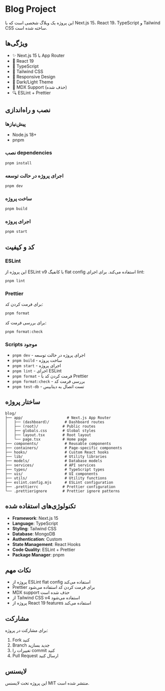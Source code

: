 # Blog Project

این پروژه یک وبلاگ شخصی است که با Next.js 15، React 19، TypeScript و Tailwind
CSS ساخته شده است.

## ویژگی‌ها

- ✨ Next.js 15 با App Router
- 🚀 React 19
- 🔷 TypeScript
- 🎨 Tailwind CSS
- 📱 Responsive Design
- 🌙 Dark/Light Theme
- 📝 MDX Support (حذف شده)
- 🔍 ESLint + Prettier

## نصب و راه‌اندازی

### پیش‌نیازها

- Node.js 18+
- pnpm

### نصب dependencies

```bash
pnpm install
```

### اجرای پروژه در حالت توسعه

```bash
pnpm dev
```

### ساخت پروژه

```bash
pnpm build
```

### اجرای پروژه

```bash
pnpm start
```

## کد و کیفیت

### ESLint

این پروژه از ESLint v9 با کانفیگ flat config استفاده می‌کند. برای اجرای lint:

```bash
pnpm lint
```

### Prettier

برای فرمت کردن کد:

```bash
pnpm format
```

برای بررسی فرمت کد:

```bash
pnpm format:check
```

### Scripts موجود

- `pnpm dev` - اجرای پروژه در حالت توسعه
- `pnpm build` - ساخت پروژه
- `pnpm start` - اجرای پروژه
- `pnpm lint` - اجرای ESLint
- `pnpm format` - فرمت کردن کد با Prettier
- `pnpm format:check` - بررسی فرمت کد
- `pnpm test-db` - تست اتصال به دیتابیس

## ساختار پروژه

```
blog/
├── app/                    # Next.js App Router
│   ├── (dashboard)/       # Dashboard routes
│   ├── (root)/           # Public routes
│   ├── globals.css       # Global styles
│   ├── layout.tsx        # Root layout
│   └── page.tsx          # Home page
├── components/            # Reusable components
├── containers/            # Page-specific components
├── hooks/                 # Custom React hooks
├── lib/                   # Utility libraries
├── models/                # Database models
├── services/              # API services
├── types/                 # TypeScript types
├── uis/                   # UI components
├── utils/                 # Utility functions
├── eslint.config.mjs      # ESLint configuration
├── .prettierrc           # Prettier configuration
└── .prettierignore       # Prettier ignore patterns
```

## تکنولوژی‌های استفاده شده

- **Framework**: Next.js 15
- **Language**: TypeScript
- **Styling**: Tailwind CSS
- **Database**: MongoDB
- **Authentication**: Custom
- **State Management**: React Hooks
- **Code Quality**: ESLint + Prettier
- **Package Manager**: pnpm

## نکات مهم

- پروژه از ESLint flat config استفاده می‌کند
- Prettier برای فرمت کردن کد استفاده می‌شود
- MDX support حذف شده است
- از Tailwind CSS v4 استفاده می‌شود
- پروژه از React 19 features استفاده می‌کند

## مشارکت

برای مشارکت در پروژه:

1. Fork کنید
2. Branch جدید بسازید
3. تغییرات را commit کنید
4. Pull Request ارسال کنید

## لایسنس

این پروژه تحت لایسنس MIT منتشر شده است.
